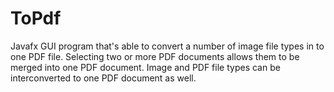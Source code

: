 # ToPdf
Javafx GUI program that's able to convert a number of image file types in to one PDF file. Selecting two or more PDF documents allows them to be merged into one PDF document. Image and PDF file types can be interconverted to one PDF document as well. 
